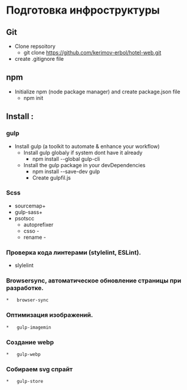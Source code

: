 

# Подготовка инфроструктуры  

## Git
* Clone repsoitory 
    -   git clone https://github.com/kerimov-erbol/hotel-web.git
* create .gitignore file

## npm
* Initialize npm (node package manager)  and create package.json file
    -   npm init
## Install :
### gulp
* Install gulp (a toolkit to automate & enhance your workflow) 
    *   Install gulp globaly if system dont have it already 
        -   npm install --global gulp-cli
    *   Install the gulp package in your devDependencies                              
        -   npm install --save-dev gulp
        -   Create gulpfil.js
    
### Scss
<!-- describe how it works -->
*   sourcemap+
*   gulp-sass+
*   psotscc
    *   autoprefixer <!--   -->  
    *   csso     - <!--   -->       <!-- Оптимизаци/Минимизация css  -->
    *   rename  -                           <!-- Переименоавеие минифицированного кода  -->

### Проверка кода линтерами (stylelint, ESLint).
*   slylelint 
    
### Browsersync, автоматическое обновление страницы при разработке.
    *   browser-sync

### Оптимизация изображений.
    *   gulp-imagemin

### Создание webp
    *   gulp-webp 

### Собираем svg спрайт
    *   gulp-store

